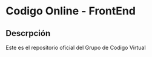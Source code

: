 # Codigo Online  - FrontEnd
## Descrpción
Este es el repositorio oficial del Grupo de Codigo Virtual 